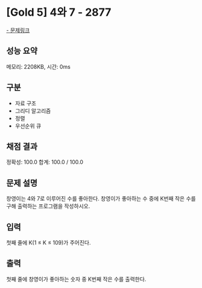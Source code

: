 # [Gold 5] 4와 7 - 2877

<a href="https://www.acmicpc.net/problem/2877">- 문제링크</a>

## 성능 요약

메모리: 2208KB, 시간: 0ms

## 구분

- 자료 구조
- 그리디 알고리즘
- 정렬
- 우선순위 큐

## 채점 결과

정확성: 100.0
합계: 100.0 / 100.0

## 문제 설명

창영이는 4와 7로 이루어진 수를 좋아한다. 창영이가 좋아하는 수 중에 K번째 작은 수를 구해 출력하는 프로그램을 작성하시오.

## 입력

첫째 줄에 K(1 ≤ K ≤ 109)가 주어진다.

## 출력

첫째 줄에 창영이가 좋아하는 숫자 중 K번째 작은 수를 출력한다.




